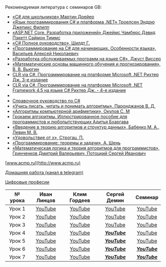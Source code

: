 Рекомендуемая литература с семинаров GB:

* [«C# для школьников» Мартин Дрейер](https://drive.google.com/file/d/1hIUYHkkMjKEqdfApziC43LSDAxWqZVtT/view?usp=sharing)
* [«Язык программирования C# и платформа .NET» Троелсен Эндрю Джепикс Филипп](https://drive.google.com/file/d/1j4Hx4CNOG7uRFDP0_mGES2ZxSzLZ4Btd/view?usp=sharing)
* [«ASP.NET Core. Разработка приложений» Джеймс Чамберс Дэвид Пэкетт Саймон Тиммс](https://drive.google.com/file/d/1u5fBqEe-FmNgkbCevWZ5JxxTrVfJkG1d/view?usp=sharing)
* [«C# Полное руководство», Шилдт Г.](https://drive.google.com/file/d/1YGRLd_mKV2Hqy8DCnKEI8fZ7DElZhigQ/view?usp=sharing)
* [«Программирование на C# для начинающих. Особенности языка», Васильев Алексей Николаевич](https://drive.google.com/file/d/1ydGKlSxF0p-4yCqPz3jNpGAnch3AT8Sp/view?usp=sharing)
* [«Разработка обслуживаемых программ на языке C#», Джуст Виссер](https://drive.google.com/file/d/14ya7eWqjhtJaiNuyJ_0qAqmydBTVe5iJ/view?usp=sharing)
* [«Математические основы машинного обучения и прогнозирования», В. В. Вьюгин](https://drive.google.com/file/d/1hZ7yonCo2gVs5HyZmnKahWD_W1h6rFHr/view?usp=sharing)
* [CLR via C#. Программирование на платформе Microsoft .NET Рихтер Дж. 3-е издание](https://drive.google.com/file/d/1BhOreW_fUnNB0i-GKGlJBnzAqpPm67hR/view?usp=sharing)
* [CLR via C#. Программирование на платформе Microsoft .NET Framework 4.5 на языке C# Рихтер Дж. - 4-е издание](https://drive.google.com/file/d/1at8RGUqMcz_QAkkOK_Fv3dbkIZjZZy6v/view?usp=sharing)
* 
* [Cправочное руководство по C#](https://drive.google.com/file/d/12tjZr6o-S1cwXBjiKcoIT1WFdutSCYuq/view?usp=sharing)
* [«Учись писать, читать и понимать алгоритмы», Паронджанов В. Д.](https://drive.google.com/file/d/10IuD40Xoe49HQDdfi1NFInb8sA1EJJXx/view?usp=sharing)
* [«Алгоритмы компьютерной арифметики», Окулов С. М](https://drive.google.com/file/d/1IWi7y-lBK6G9dwVgl4IWRVRsGG9ah9yu/view?usp=sharing)
* [Грокаем алгоритмы. Иллюстрированное пособие для программистов и любопытствующих Адитья Бхаргава](https://drive.google.com/file/d/1rJm-qXJS2x5LdIn2NqQ0WDScRtSGI3S-/view?usp=sharing)
* [«Введение в теорию алгоритмов и структур данных», Бабенко М. А., Левин М. В.](https://drive.google.com/file/d/1BsNfPLcozcCHRtW_pF-j17AevSElhbj0/view?usp=sharing)
* [«Удовольствие от х», Строгац, П.](https://drive.google.com/file/d/13y6Mb_Bsd4iT8YyRQFCw5vvKlrysANn0/view?usp=sharing)
* [«Программирование: теоремы и задачи», А. Шень](https://drive.google.com/file/d/1hN53rcWowEIBfPsvqQV9W5_fWU3Xu2dL/view?usp=sharing)
* [«Математическая логика и теория алгоритмов для программистов», Гринченков Дмитрий Валерьевич, Потоцкий Сергей Иванович](https://drive.google.com/file/d/1MRIZK2Lj5BLXgMMQM1W782PZFqY_7Yai/view?usp=sharing)


[www.acmp.ru](http://www.acmp.ru)

[Домашняя работа (канал в telegram)](https://t.me/+_q0-YJrrVlhhY2Uy)

[Цифровые професии](https://profidigital.gosuslugi.ru/?direction=prog)

| № урока |        Иван Линцов        |       Клим Гордеев       |       Сергей Демин       |                   Семинар                   |
| :-----------: | :----------------------------------: | :----------------------------------: | :----------------------------------: | :------------------------------------------------: |
|  Урок 1  | [YouTube](https://youtu.be/cyz89oRUcQo) | [YouTube](https://youtu.be/NMMF2RO22uw) | [YouTube](https://youtu.be/4aBsIp1iM3g) |        [YouTube](https://youtu.be/aPpRbGPBxJk)        |
|  Урок 2  | [YouTube](https://youtu.be/LME7fv4OeWQ) | [YouTube](https://youtu.be/L3MIW7Letb8) | [YouTube](https://youtu.be/71TlixSCtak) |        [YouTube](https://youtu.be/9cWm6nze29M)        |
|  Урок 3  | [YouTube](https://youtu.be/T2WlMecRFew) | [YouTube](https://youtu.be/lcmiaGLTbcc) | [YouTube](https://youtu.be/bMV-1Vkl0eU) |        [YouTube](https://youtu.be/GrcKmjz8APE)        |
|  Урок 4  | [YouTube](https://youtu.be/M_gAp7fbgQU) | [YouTube](https://youtu.be/ghX8BGg2AKY) |        [***YouTube***]()        |        [YouTube](https://youtu.be/Z95dc5e1Sb8)        |
|  Урок 5  | [YouTube](https://youtu.be/aWagc_yJIJc) | [YouTube](https://youtu.be/yhRw2EwI6_s) |        [***YouTube***]()        |        [YouTube](https://youtu.be/dNe-zoYmCJQ)        |
|  Урок 6  | [YouTube](https://youtu.be/f4A6L28332c) | [YouTube](https://youtu.be/GqoTZwkw__c) |        [***YouTube***]()        | [***YouTube***](https://youtu.be/qMbUD-V9HTA) |
|  Урок 7  | [YouTube](https://youtu.be/wZ5EEAdy5yc) | [YouTube](https://youtu.be/82QT289F0zw) |        [***YouTube***]()        |               [***YouTube***]()               |

[Zoom1_1]: (https://gbcdn.mrgcdn.ru/uploads/record/204263/attachment/c6d49798fe20fdee2b76b7553fa43bcb.mp4)
[YouTube1_1]: (https://youtu.be/cyz89oRUcQo)
[Zoom2_1]: (https://gbcdn.mrgcdn.ru/uploads/record/204890/attachment/66243a76a4903b1af8ce210f0ffa0c40.mp4)
[YouTube2_1]: (https://youtu.be/LME7fv4OeWQ)
[Zoom3_1]: (https://gbcdn.mrgcdn.ru/uploads/record/205494/attachment/c42010ee6be842bc524480b7f2b06853.mp4)
[YouTube3_1]: (https://youtu.be/T2WlMecRFew)
[Zoom4_1]: (https://gbcdn.mrgcdn.ru/uploads/record/206125/attachment/be15528300379f5502503e8621cb9146.mp4)
[YouTube4_1]: (https://youtu.be/M_gAp7fbgQU)
[Zoom5_1]: (https://gbcdn.mrgcdn.ru/uploads/record/206703/attachment/15b0ed139767e97f32d54b178e6b1a68.mp4)
[YouTube5_1]: (https://youtu.be/aWagc_yJIJc)
[Zoom6_1]: (https://gbcdn.mrgcdn.ru/uploads/record/207375/attachment/f16516c296409dd4ac65bb3d72486fdd.mp4)
[YouTube6_1]: (https://youtu.be/f4A6L28332c)
[Zoom7_1]: (https://gbcdn.mrgcdn.ru/uploads/record/207900/attachment/a7fb29d8ee36fbcfd136884339cda277.mp4)
[YouTube7_1]: (https://youtu.be/wZ5EEAdy5yc)
[Zoom1_2]: (https://gbcdn.mrgcdn.ru/uploads/record/204551/attachment/9ce8bf11c7c512fe97bcbff6b061e14a.mp4)
[YouTube1_2]: (https://youtu.be/NMMF2RO22uw)
[Zoom2_2]: (https://gbcdn.mrgcdn.ru/uploads/record/204651/attachment/a47204d82f1f51cc2c4566d5e0ee6074.mp4)
[YouTube2_2]: (https://youtu.be/L3MIW7Letb8)
[Zoom3_2]: (https://gbcdn.mrgcdn.ru/uploads/record/205740/attachment/5ea13582805982484fd08fd4d171e5a4.mp4)
[YouTube3_2]: (https://youtu.be/lcmiaGLTbcc)
[Zoom4_2]: (https://gbcdn.mrgcdn.ru/uploads/record/205825/attachment/ca22832b0cf057af372e15645bb2f903.mp4)
[YouTube4_2]: (https://youtu.be/ghX8BGg2AKY)
[Zoom5_2]: (https://gbcdn.mrgcdn.ru/uploads/record/206969/attachment/fb8f56d26a2d8ec69ec85df747bce0ad.mp4)
[YouTube5_2]: (https://youtu.be/yhRw2EwI6_s)
[Zoom6_2]: (https://gbcdn.mrgcdn.ru/uploads/record/207139/attachment/32ec7d2c979dee8fa585edfc341e426b.mp4)
[Zoom7_2]: (https://gbcdn.mrgcdn.ru/uploads/record/208138/attachment/b2273360379a0cacb61589a38ef2298f.mp4)
[YouTube7_2]: (https://youtu.be/82QT289F0zw)
[Zoom1_3]: (https://gbcdn.mrgcdn.ru/uploads/record/206699/attachment/1b378d77f679188b7014ecdc63bf6196.mp4)
[YouTube1_3]: (https://youtu.be/4aBsIp1iM3g)
[Zoom2_3]: (https://gbcdn.mrgcdn.ru/uploads/record/207385/attachment/b3abc5fd42991bccbd2d0b9c7261a818.mp4)
[YouTube2_3]: (https://youtu.be/71TlixSCtak)
